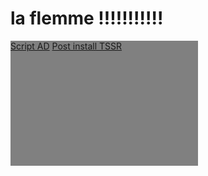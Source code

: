 # la flemme !!!!!!!!!!!

<div style="background-color: grey; width: 300px; height: 200px;">

[Script AD](https://github.com/Nadiuxm/TSSR)
[Post install TSSR](https://github.com/Nadiuxm/tssr-linux-debian-post-install)

</div>
